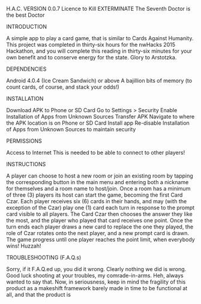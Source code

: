 H.A.C. VERSION 0.0.7 Licence to Kill EXTERMINATE The Seventh Doctor is the best Doctor

INTRODUCTION

A simple app to play a card game, that is similar to Cards Against Humanity. This project was completed in thirty-six hours for the nwHacks 2015 Hackathon, and you will complete this reading in thirty-six minutes for your own benefit and to conserve energy for the state. Glory to Arstotzka.
	
DEPENDENCIES

Android 4.0.4 (Ice Cream Sandwich) or above
A bajillion bits of memory (to count cards, of course, and stack your odds!)

INSTALLATION

Download APK to Phone or SD Card
Go to Settings > Security
Enable Installation of Apps from Unknown Sources
Transfer APK
Navigate to where the APK location is on Phone or SD Card
Install app
Re-disable Installation of Apps from Unknown Sources to maintain security

PERMISSIONS

Access to Internet
This is needed to be able to connect to other players!

INSTRUCTIONS

A player can choose to host a new room or join an existing room by tapping the corresponding button in the main menu and entering both a nickname for themselves and a room name to host/join. Once a room has a minimum of three (3) players its host can start the game, becoming the first Card Czar. Each player receives six (6) cards in their hands, and may (with the exception of the Czar) play one (1) card each turn in response to the prompt card visible to all players. The Card Czar then chooses the answer they like the most, and the player who played that card receives one point. Once the turn ends each player draws a new card to replace the one they played, the role of Czar rotates onto the next player, and a new prompt card is drawn. The game progress until one player reaches the point limit, when everybody wins! Huzzah!

TROUBLESHOOTING (F.A.Q.s)

Sorry, if it F.A.Q.ed up, you did it wrong. Clearly nothing we did is wrong.
Good luck shooting at your troubles, my comrade-in-arms.
Heh, always wanted to say that.
Now, in seriousness, keep in mind the fragility of this product as a makeshift framework barely made in time to be functional at all, and that the product is 
